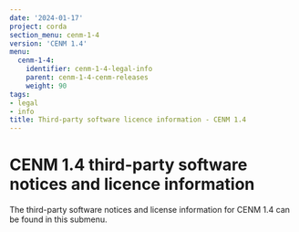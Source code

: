 ```yaml
---
date: '2024-01-17'
project: corda
section_menu: cenm-1-4
version: 'CENM 1.4'
menu:
  cenm-1-4:
    identifier: cenm-1-4-legal-info
    parent: cenm-1-4-cenm-releases
    weight: 90
tags:
- legal
- info
title: Third-party software licence information - CENM 1.4
---
```


# CENM 1.4 third-party software notices and licence information

The third-party software notices and license information for CENM 1.4 can be found in this submenu.